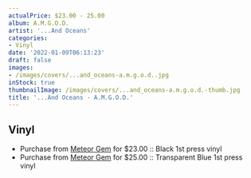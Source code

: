 ```yaml
---
actualPrice: $23.00 - 25.00
album: A.M.G.O.D.
artist: '...And Oceans'
categories:
- Vinyl
date: '2022-01-09T06:13:23'
draft: false
images:
- /images/covers/...and_oceans-a.m.g.o.d..jpg
inStock: true
thumbnailImage: /images/covers/...and_oceans-a.m.g.o.d.-thumb.jpg
title: '...And Oceans - A.M.G.O.D.'
---
```


## Vinyl
* Purchase from [Meteor Gem](https://meteor-gem.com/products/and-oceans-a-m-g-o-d-lp) for $23.00 :: Black 1st press vinyl
* Purchase from [Meteor Gem](https://meteor-gem.com/products/and-oceans-a-m-g-o-d-lp) for $25.00 :: Transparent Blue 1st press vinyl
